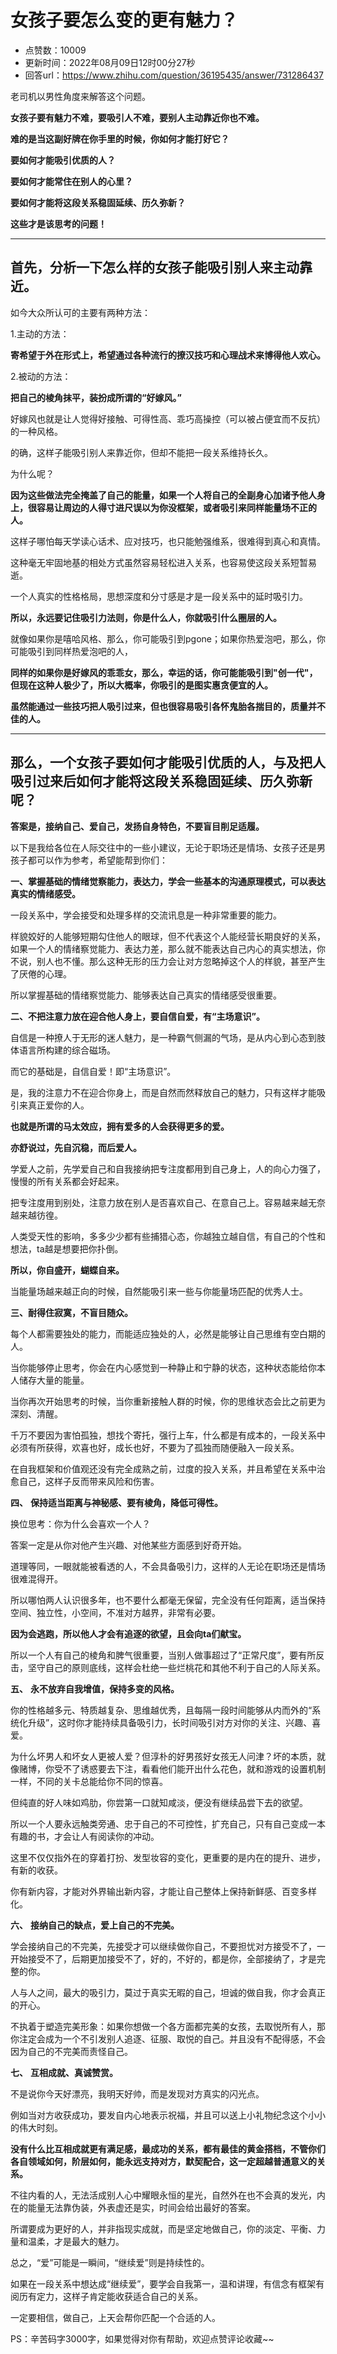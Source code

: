 # 女孩子要怎么变的更有魅力？
- 点赞数：10009
- 更新时间：2022年08月09日12时00分27秒
- 回答url：https://www.zhihu.com/question/36195435/answer/731286437
<body>
 <p data-pid="PvjR4tyN">老司机以男性角度来解答这个问题。</p>
 <p data-pid="0Picr2GV"><b>女孩子要有魅力不难，要吸引人不难，要别人主动靠近你也不难。</b></p>
 <p data-pid="RnQBbTbu"><b>难的是当这副好牌在你手里的时候，你如何才能打好它？</b></p>
 <p data-pid="RBiiEie0"><b>要如何才能吸引优质的人？</b></p>
 <p data-pid="tVh2qdxb"><b>要如何才能常住在别人的心里？</b></p>
 <p data-pid="YfNLEfAG"><b>要如何才能将这段关系稳固延续、历久弥新？</b></p>
 <p data-pid="22ufe2De"><b>这些才是该思考的问题！</b></p>
 <hr>
 <h2><b>首先，分析一下怎么样的女孩子能吸引别人来主动靠近。</b></h2>
 <p data-pid="rF6C6m4R">如今大众所认可的主要有两种方法：</p>
 <p data-pid="eDqdPWUL">1.主动的方法：</p>
 <p data-pid="s7oIhKj8"><b>寄希望于外在形式上，希望通过各种流行的撩汉技巧和心理战术来博得他人欢心。</b></p>
 <p data-pid="GXdfmARP">2.被动的方法：</p>
 <p data-pid="ieuw_XAo"><b>把自己的棱角抹平，装扮成所谓的“好嫁风。”</b></p>
 <p data-pid="9bR-yOTI">好嫁风也就是让人觉得好接触、可得性高、乖巧高操控（可以被占便宜而不反抗）的一种风格。</p>
 <p data-pid="GOcKdGDJ">的确，这样子能吸引别人来靠近你，但却不能把一段关系维持长久。</p>
 <p data-pid="NQOvuxn9">为什么呢？</p>
 <p data-pid="N_sTkyhT"><b>因为这些做法完全掩盖了自己的能量，如果一个人将自己的全副身心加诸予他人身上，很容易让周边的人得寸进尺误以为你没框架，或者吸引来同样能量场不正的人。</b></p>
 <p data-pid="MeGbUUaF">这样子哪怕每天学读心话术、应对技巧，也只能勉强维系，很难得到真心和真情。</p>
 <p data-pid="AgldOO_v">这种毫无牢固地基的相处方式虽然容易轻松进入关系，也容易使这段关系短暂易逝。</p>
 <p data-pid="Y0qrmczu">一个人真实的性格格局，思想深度和分寸感是才是一段关系中的延时吸引力。</p>
 <p data-pid="7pFbXCMQ"><b>所以，永远要记住吸引力法则，你是什么人，你就吸引什么圈层的人。</b></p>
 <p data-pid="7u1b0o7H">就像如果你是嘻哈风格、那么，你可能吸引到pgone；如果你热爱泡吧，那么，你可能吸引到同样热爱泡吧的人，</p>
 <p data-pid="N0V9wAvw"><b>同样的如果你是好嫁风的乖乖女，那么，幸运的话，你可能能吸引到"创一代"，但现在这种人极少了，所以大概率，你吸引的是图实惠贪便宜的人。</b></p>
 <p data-pid="i6ZUeAme"><b>虽然能通过一些技巧把人吸引过来，但也很容易吸引各怀鬼胎各揣目的，质量并不佳的人。</b></p>
 <hr>
 <h2><b>那么，一个女孩子要如何才能吸引优质的人，与及把人吸引过来后如何才能将这段关系稳固延续、历久弥新呢？</b></h2>
 <p data-pid="CJqTpRvg"><b>答案是，接纳自己、爱自己，发扬自身特色，不要盲目削足适履。</b></p>
 <p data-pid="0Y6NabWE">以下是我给各位在人际交往中的一些小建议，无论于职场还是情场、女孩子还是男孩子都可以作为参考，希望能帮到你们：</p>
 <p data-pid="g-IClNzi"><b>一、掌握基础的情绪觉察能力，表达力，学会一些基本的沟通原理模式，可以表达真实的情绪感受。</b></p>
 <p data-pid="2jAPd--Z">一段关系中，学会接受和处理多样的交流讯息是一种非常重要的能力。</p>
 <p data-pid="oaMBcZll">样貌姣好的人能够短期勾住他人的眼球，但不代表这个人能经营长期良好的关系，如果一个人的情绪察觉能力、表达力差，那么就不能表达自己内心的真实想法，你不说，别人也不懂。那么这种无形的压力会让对方忽略掉这个人的样貌，甚至产生了厌倦的心理。</p>
 <p data-pid="sREi660S">所以掌握基础的情绪察觉能力、能够表达自己真实的情绪感受很重要。</p>
 <p data-pid="ehRcBUSW"><b>二、不把注意力放在迎合他人身上，要自信自爱，有“主场意识”。</b></p>
 <p data-pid="i27uy5Js">自信是一种撩人于无形的迷人魅力，是一种霸气侧漏的气场，是从内心到心态到肢体语言所构建的综合磁场。</p>
 <p data-pid="kYwzQ43A">而它的基础是，自信自爱！即“主场意识”。</p>
 <p data-pid="eAG5XPNB">是，我的注意力不在迎合你身上，而是自然而然释放自己的魅力，只有这样才能吸引来真正爱你的人。</p>
 <p data-pid="CuH9556g"><b>也就是所谓的马太效应，拥有爱多的人会获得更多的爱。</b></p>
 <p data-pid="Aid81JIH"><b>亦舒说过，先自沉稳，而后爱人。</b></p>
 <p data-pid="mVSL9yk8">学爱人之前，先学爱自己和自我接纳把专注度都用到自己身上，人的向心力强了，慢慢的所有关系都会好起来。</p>
 <p data-pid="UtJuO7q6">把专注度用到别处，注意力放在别人是否喜欢自己、在意自己上。容易越来越无奈越来越彷徨。</p>
 <p data-pid="BVbP_MMN">人类受天性的影响，多多少少都有些捕猎心态，你越独立越自信，有自己的个性和想法，ta越是想要把你扑倒。</p>
 <p data-pid="Cyy3GExE"><b>所以，你自盛开，蝴蝶自来。</b></p>
 <p data-pid="L1FmUiC1">当能量场越来越正向的时候，自然能吸引来一些与你能量场匹配的优秀人士。</p>
 <p data-pid="bhb68joU"><b>三、耐得住寂寞，不盲目随众。</b></p>
 <p data-pid="r-Q49jDC">每个人都需要独处的能力，而能适应独处的人，必然是能够让自己思维有空白期的人。</p>
 <p data-pid="KdIXMqdw">当你能够停止思考，你会在内心感觉到一种静止和宁静的状态，这种状态能给你本人储存大量的能量。</p>
 <p data-pid="2tnpajnb">当你再次开始思考的时候，当你重新接触人群的时候，你的思维状态会比之前更为深刻、清醒。</p>
 <p data-pid="FVuQI64V">千万不要因为害怕孤独，想找个寄托，强行上车，什么都是有成本的，一段关系中必须有所获得，欢喜也好，成长也好，不要为了孤独而随便融入一段关系。</p>
 <p data-pid="rImNfDxs">在自我框架和价值观还没有完全成熟之前，过度的投入关系，并且希望在关系中治愈自己，这样子反而带来风险和伤害。</p>
 <p data-pid="iik4Rjcd"><b>四、</b> <b>保持适当距离与神秘感、要有棱角，降低可得性。</b></p>
 <p data-pid="BHJD2GkD">换位思考：你为什么会喜欢一个人？</p>
 <p data-pid="gIQvfceo">答案一定是从你对他产生兴趣、对他某些方面感到好奇开始。</p>
 <p data-pid="7YJcZYGe">道理等同，一眼就能被看透的人，不会具备吸引力，这样的人无论在职场还是情场很难混得开。</p>
 <p data-pid="SMdpB7E7">所以哪怕两人认识很多年，也不要什么都毫无保留，完全没有任何距离，适当保持空间、独立性，小空间，不准对方越界，非常有必要。</p>
 <p data-pid="k19-ome2"><b>因为会逃跑，所以他人才会有追逐的欲望，且会向ta们献宝。</b></p>
 <p data-pid="Jl2m-JaG">所以一个人有自己的棱角和脾气很重要，当别人做事超过了“正常尺度”，要有所反击，坚守自己的原则底线，这样会杜绝一些烂桃花和其他不利于自己的人际关系。</p>
 <p data-pid="8vU2y0nv"><b>五、</b> <b>永不放弃自我增值，保持多变的风格。</b></p>
 <p data-pid="nXKOC8NH">你的性格越多元、特质越复杂、思维越优秀，且每隔一段时间能够从内而外的“系统化升级”，这时你才能持续具备吸引力，长时间吸引对方对你的关注、兴趣、喜爱。</p>
 <p data-pid="oqwGEOPS">为什么坏男人和坏女人更被人爱？但淳朴的好男孩好女孩无人问津？坏的本质，就像赌博，你受不了诱惑要去下注，看看他们能开出什么花色，就和游戏的设置机制一样，不同的关卡总能给你不同的惊喜。</p>
 <p data-pid="beHMPj7c">但纯直的好人味如鸡肋，你尝第一口就知咸淡，便没有继续品尝下去的欲望。</p>
 <p data-pid="2XzoNJ1-">所以一个人要永远触类旁通、忠于自己的不可控性，扩充自己，只有自己变成一本有趣的书，才会让人有阅读你的冲动。</p>
 <p data-pid="mCSRiQR3">这里不仅仅指外在的穿着打扮、发型妆容的变化，更重要的是内在的提升、进步，有新的收获。</p>
 <p data-pid="GqSK55H9">你有新内容，才能对外界输出新内容，才能让自己整体上保持新鲜感、百变多样化。</p>
 <p data-pid="zQn-8Y5M"><b>六、</b> <b>接纳自己的缺点，爱上自己的不完美。</b></p>
 <p data-pid="k-dtX9Z-">学会接纳自己的不完美，先接受才可以继续做你自己，不要担忧对方接受不了，一开始接受不了，后期更加接受不了，好的，不好的，都是你，全部接纳了，才是完整的你。</p>
 <p data-pid="uF9aHXD_">人与人之间，最大的吸引力，莫过于真实无暇的自己，坦诚的做自我，你才会真正的开心。</p>
 <p data-pid="ev1BPBal">不执着于塑造完美形象：如果你想做一个各方面都完美的女孩，去取悦所有人，那你注定会成为一个不引发别人追逐、征服、取悦的自己。并且没有不配得感，不会因为自己的不完美而责怪自己。</p>
 <p data-pid="HqJQ9mGU"><b>七、</b> <b>互相成就、真诚赞赏。</b></p>
 <p data-pid="cs9pbY2i">不是说你今天好漂亮，我明天好帅，而是发现对方真实的闪光点。</p>
 <p data-pid="dwWoT3yk">例如当对方收获成功，要发自内心地表示祝福，并且可以送上小礼物纪念这个小小的伟大时刻。</p>
 <p data-pid="wdOkjQ4i"><b>没有什么比互相成就更有满足感，最成功的关系，都有最佳的黄金搭档，不管你们各自领域如何，阶层如何，能永远支持对方，默契配合，这一定超越普通意义的关系。</b></p>
 <p data-pid="Kzfi0Dcw">不往内看的人，无法活成别人心中耀眼永恒的星光，自然外在也不会真的发光，内在的能量无法靠伪装，外表虚还是实，时间会给出最好的答案。</p>
 <p data-pid="2q7wNn4r">所谓要成为更好的人，并非指现实成就，而是坚定地做自己，你的淡定、平衡、力量和温柔，才是最大的魅力。</p>
 <p data-pid="FCRcJaDh">总之，“爱”可能是一瞬间，“继续爱”则是持续性的。</p>
 <p data-pid="mjUia_gV">如果在一段关系中想达成“继续爱”，要学会自我第一，温和讲理，有信念有框架有阅历有定力，这样子肯定能收获适合自己的关系。</p>
 <p data-pid="6kJSrog1">一定要相信，做自己，上天会帮你匹配一个合适的人。</p>
 <p data-pid="h4RLPDmL">PS：辛苦码字3000字，如果觉得对你有帮助，欢迎点赞评论收藏~~</p><a data-draft-node="block" data-draft-type="ad-link-card" data-ad-id="fee_22b0ae5c20e9613ceca37d5ec51a84b2"></a>
 <p></p>
</body>